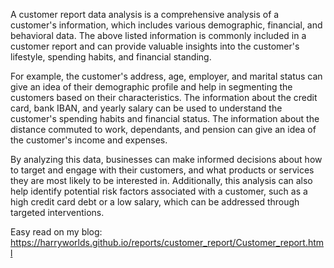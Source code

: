 A customer report data analysis is a comprehensive analysis of a customer's information, which includes various demographic, financial, and behavioral data. The above listed information is commonly included in a customer report and can provide valuable insights into the customer's lifestyle, spending habits, and financial standing.

For example, the customer's address, age, employer, and marital status can give an idea of their demographic profile and help in segmenting the customers based on their characteristics. The information about the credit card, bank IBAN, and yearly salary can be used to understand the customer's spending habits and financial status. The information about the distance commuted to work, dependants, and pension can give an idea of the customer's income and expenses.

By analyzing this data, businesses can make informed decisions about how to target and engage with their customers, and what products or services they are most likely to be interested in. Additionally, this analysis can also help identify potential risk factors associated with a customer, such as a high credit card debt or a low salary, which can be addressed through targeted interventions.

Easy read on my blog: https://harryworlds.github.io/reports/customer_report/Customer_report.html
